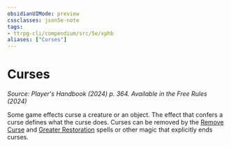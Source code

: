 ```yaml
---
obsidianUIMode: preview
cssclasses: json5e-note
tags:
- ttrpg-cli/compendium/src/5e/xphb
aliases: ["Curses"]
---
```

# Curses
*Source: Player's Handbook (2024) p. 364. Available in the Free Rules (2024)* 

Some game effects curse a creature or an object. The effect that confers a curse defines what the curse does. Curses can be removed by the [Remove Curse](2-Mechanics/CLI/spells/remove-curse-xphb.md) and [Greater Restoration](2-Mechanics/CLI/spells/greater-restoration-xphb.md) spells or other magic that explicitly ends curses.